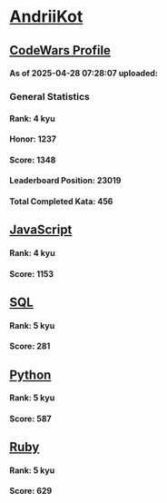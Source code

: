 # [AndriiKot](https://www.codewars.com/users/AndriiKot)

## [CodeWars Profile](https://www.codewars.com/users/AndriiKot)

#### As of 2025-04-28 07:28:07 uploaded:

### General Statistics

#### Rank: 4 kyu

#### Honor: 1237

#### Score: 1348

#### Leaderboard Position: 23019

#### Total Completed Kata: 456



## [JavaScript](https://github.com/AndriiKot/JavaScript__CodeWars)

#### Rank: 4 kyu

#### Score: 1153


## [SQL](https://github.com/AndriiKot/SQL__CodeWars)

#### Rank: 5 kyu

#### Score: 281


## [Python](https://github.com/AndriiKot/Python__CodeWars)

#### Rank: 5 kyu

#### Score: 587


## [Ruby](https://github.com/AndriiKot/Ruby__CodeWars)

#### Rank: 5 kyu

#### Score: 629


